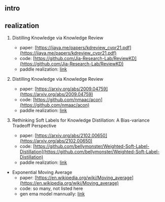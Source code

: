 ## intro


## realization

1. Distilling Knowledge via Knowledge Review
    * paper: [https://jiaya.me/papers/kdreview_cvpr21.pdf](https://jiaya.me/papers/kdreview_cvpr21.pdf)
    * code: [https://github.com/Jia-Research-Lab/ReviewKD](https://github.com/Jia-Research-Lab/ReviewKD)
    * paddle realization: [link](./knowledge_review/)

2. Distilling Knowledge via Knowledge Review
    * paper: [https://arxiv.org/abs/2009.04759](https://arxiv.org/abs/2009.04759)
    * code: [https://github.com/nmaac/acon](https://github.com/nmaac/acon)
    * paddle realization: [link](./acon/)

3. Rethinking Soft Labels for Knowledge Distillation: A Bias-variance Tradeoff Perspective
    * paper: [https://arxiv.org/abs/2102.00650](https://arxiv.org/abs/2102.00650)
    * code: [https://github.com/bellymonster/Weighted-Soft-Label-Distillation](https://github.com/bellymonster/Weighted-Soft-Label-Distillation)
    * paddle realization: [link](./weighted_soft_label_distillation/)

* Exponential Moving Average
    * paper: [https://en.wikipedia.org/wiki/Moving_average](https://en.wikipedia.org/wiki/Moving_average)
    * code: so many, not listed here
    * gen ema model mannually: [link](./ema/)
